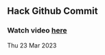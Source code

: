
 ## Hack Github Commit 
 ### Watch video <a href="https://www.youtube.com">here</a> 
 Thu 23 Mar 2023 
